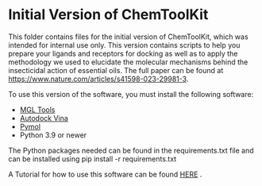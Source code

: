 # Initial Version of ChemToolKit

This folder contains files for the initial version of ChemToolKit, which was intended for internal use only. This version contains scripts to help you prepare your ligands and receptors for docking as well as to apply the methodology we used to elucidate the molecular mechanisms behind the insecticidal action of essential oils. The full paper can be found at https://www.nature.com/articles/s41598-023-29981-3.


To use this version of the software, you must install the following software:
* [MGL Tools](https://ccsb.scripps.edu/mgltools/)
* [Autodock Vina](https://vina.scripps.edu/)
* [Pymol](https://pymol.org/2/)
* Python 3.9 or newer

The Python packages needed can be found in the requirements.txt file and can be installed using pip install -r requirements.txt

A Tutorial for how to use this software can be found [HERE](https://www.youtube.com/playlist?list=PLDhA2gnCmRc-xUvundmGEJ7rMWHUvrYzY) .
